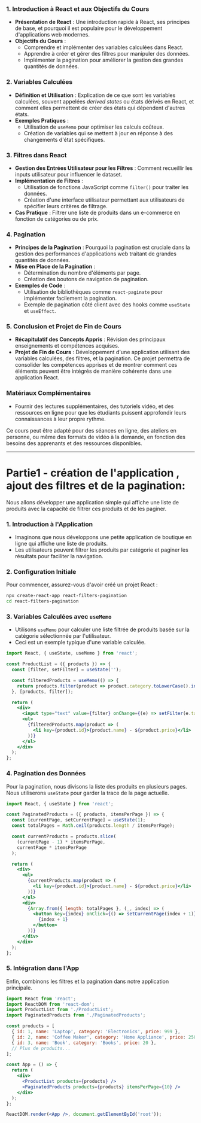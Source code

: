 
### 1. Introduction à React et aux Objectifs du Cours

- **Présentation de React** : Une introduction rapide à React, ses principes de base, et pourquoi il est populaire pour le développement d'applications web modernes.
- **Objectifs du Cours** :
  - Comprendre et implémenter des variables calculées dans React.
  - Apprendre à créer et gérer des filtres pour manipuler des données.
  - Implémenter la pagination pour améliorer la gestion des grandes quantités de données.

### 2. Variables Calculées

- **Définition et Utilisation** : Explication de ce que sont les variables calculées, souvent appelées *derived states* ou états dérivés en React, et comment elles permettent de créer des états qui dépendent d'autres états.
- **Exemples Pratiques** :
  - Utilisation de `useMemo` pour optimiser les calculs coûteux.
  - Création de variables qui se mettent à jour en réponse à des changements d'état spécifiques.

### 3. Filtres dans React

- **Gestion des Entrées Utilisateur pour les Filtres** : Comment recueillir les inputs utilisateur pour influencer le dataset.
- **Implémentation de Filtres** :
  - Utilisation de fonctions JavaScript comme `filter()` pour traiter les données.
  - Création d'une interface utilisateur permettant aux utilisateurs de spécifier leurs critères de filtrage.
- **Cas Pratique** : Filtrer une liste de produits dans un e-commerce en fonction de catégories ou de prix.

### 4. Pagination

- **Principes de la Pagination** : Pourquoi la pagination est cruciale dans la gestion des performances d'applications web traitant de grandes quantités de données.
- **Mise en Place de la Pagination** :
  - Détermination du nombre d'éléments par page.
  - Création des boutons de navigation de pagination.
- **Exemples de Code** :
  - Utilisation de bibliothèques comme `react-paginate` pour implémenter facilement la pagination.
  - Exemple de pagination côté client avec des hooks comme `useState` et `useEffect`.

### 5. Conclusion et Projet de Fin de Cours

- **Récapitulatif des Concepts Appris** : Révision des principaux enseignements et compétences acquises.
- **Projet de Fin de Cours** : Développement d'une application utilisant des variables calculées, des filtres, et la pagination. Ce projet permettra de consolider les compétences apprises et de montrer comment ces éléments peuvent être intégrés de manière cohérente dans une application React.

### Matériaux Complémentaires

- Fournir des lectures supplémentaires, des tutoriels vidéo, et des ressources en ligne pour que les étudiants puissent approfondir leurs connaissances à leur propre rythme.

Ce cours peut être adapté pour des séances en ligne, des ateliers en personne, ou même des formats de vidéo à la demande, en fonction des besoins des apprenants et des ressources disponibles.

---
# Partie1 - création de l'application , ajout des filtres et de la pagination: 

Nous allons développer une application simple qui affiche une liste de produits avec la capacité de filtrer ces produits et de les paginer.

### 1. Introduction à l'Application

- Imaginons que nous développons une petite application de boutique en ligne qui affiche une liste de produits. 
- Les utilisateurs peuvent filtrer les produits par catégorie et paginer les résultats pour faciliter la navigation.

### 2. Configuration Initiale

Pour commencer, assurez-vous d'avoir créé un projet React :

```bash
npx create-react-app react-filters-pagination
cd react-filters-pagination
```

### 3. Variables Calculées avec `useMemo`

- Utilisons `useMemo` pour calculer une liste filtrée de produits basée sur la catégorie sélectionnée par l'utilisateur. 
- Ceci est un exemple typique d'une variable calculée.

```jsx
import React, { useState, useMemo } from 'react';

const ProductList = ({ products }) => {
  const [filter, setFilter] = useState('');

  const filteredProducts = useMemo(() => {
    return products.filter(product => product.category.toLowerCase().includes(filter.toLowerCase()));
  }, [products, filter]);

  return (
    <div>
      <input type="text" value={filter} onChange={(e) => setFilter(e.target.value)} placeholder="Filter by category" />
      <ul>
        {filteredProducts.map(product => (
          <li key={product.id}>{product.name} - ${product.price}</li>
        ))}
      </ul>
    </div>
  );
};
```

### 4. Pagination des Données

Pour la pagination, nous divisons la liste des produits en plusieurs pages. Nous utiliserons `useState` pour garder la trace de la page actuelle.

```jsx
import React, { useState } from 'react';

const PaginatedProducts = ({ products, itemsPerPage }) => {
  const [currentPage, setCurrentPage] = useState(1);
  const totalPages = Math.ceil(products.length / itemsPerPage);

  const currentProducts = products.slice(
    (currentPage - 1) * itemsPerPage,
    currentPage * itemsPerPage
  );

  return (
    <div>
      <ul>
        {currentProducts.map(product => (
          <li key={product.id}>{product.name} - ${product.price}</li>
        ))}
      </ul>
      <div>
        {Array.from({ length: totalPages }, (_, index) => (
          <button key={index} onClick={() => setCurrentPage(index + 1)}>
            {index + 1}
          </button>
        ))}
      </div>
    </div>
  );
};
```

### 5. Intégration dans l'App

Enfin, combinons les filtres et la pagination dans notre application principale.

```jsx
import React from 'react';
import ReactDOM from 'react-dom';
import ProductList from './ProductList';
import PaginatedProducts from './PaginatedProducts';

const products = [
  { id: 1, name: 'Laptop', category: 'Electronics', price: 999 },
  { id: 2, name: 'Coffee Maker', category: 'Home Appliance', price: 250 },
  { id: 3, name: 'Book', category: 'Books', price: 20 },
  // Plus de produits...
];

const App = () => {
  return (
    <div>
      <ProductList products={products} />
      <PaginatedProducts products={products} itemsPerPage={10} />
    </div>
  );
};

ReactDOM.render(<App />, document.getElementById('root'));
```

